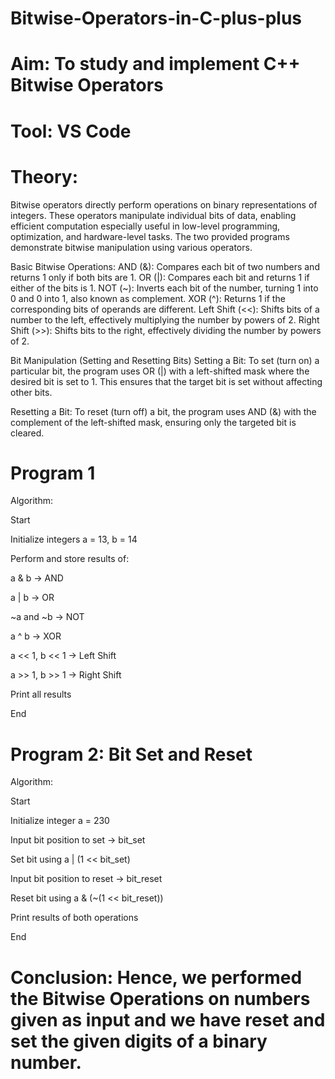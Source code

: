 # Bitwise-Operators-in-C-plus-plus
# Aim: To study and implement C++ Bitwise Operators

# Tool: VS Code

# Theory:
Bitwise operators directly perform operations on binary representations of integers. These operators manipulate individual bits of data, enabling efficient computation especially useful in low-level programming, optimization, and hardware-level tasks. The two provided programs demonstrate bitwise manipulation using various operators.

Basic Bitwise Operations:
AND (&): Compares each bit of two numbers and returns 1 only if both bits are 1. OR (|): Compares each bit and returns 1 if either of the bits is 1. NOT (~): Inverts each bit of the number, turning 1 into 0 and 0 into 1, also known as complement. XOR (^): Returns 1 if the corresponding bits of operands are different. Left Shift (<<): Shifts bits of a number to the left, effectively multiplying the number by powers of 2. Right Shift (>>): Shifts bits to the right, effectively dividing the number by powers of 2.

Bit Manipulation (Setting and Resetting Bits)
Setting a Bit: To set (turn on) a particular bit, the program uses OR (|) with a left-shifted mask where the desired bit is set to 1. This ensures that the target bit is set without affecting other bits.

Resetting a Bit: To reset (turn off) a bit, the program uses AND (&) with the complement of the left-shifted mask, ensuring only the targeted bit is cleared.

# Program 1
 
Algorithm:

Start

Initialize integers a = 13, b = 14

Perform and store results of:

a & b → AND

a | b → OR

~a and ~b → NOT

a ^ b → XOR

a << 1, b << 1 → Left Shift

a >> 1, b >> 1 → Right Shift

Print all results

End

# Program 2: Bit Set and Reset

Algorithm:

Start

Initialize integer a = 230

Input bit position to set → bit_set

Set bit using a | (1 << bit_set)

Input bit position to reset → bit_reset

Reset bit using a & (~(1 << bit_reset))

Print results of both operations

End

# Conclusion: Hence, we performed the Bitwise Operations on numbers given as input and we have reset and set the given digits of a binary number.
